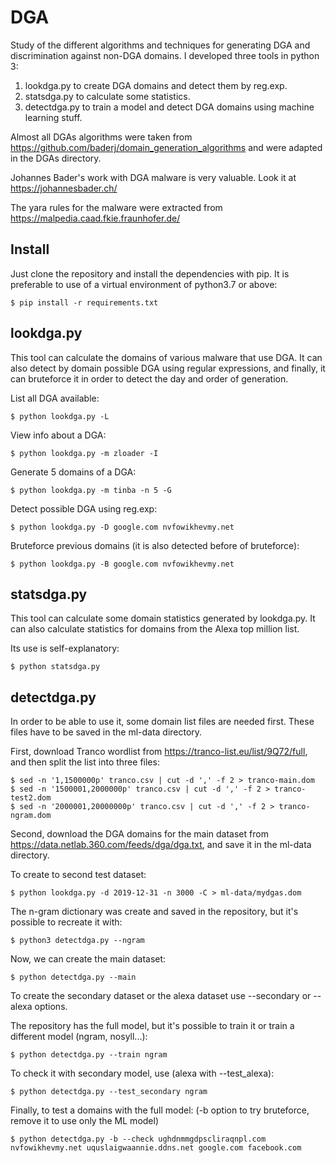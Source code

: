 # DGA
Study of the different algorithms and techniques for generating DGA and discrimination against non-DGA domains.
I developed three tools in python 3:
1. lookdga.py to create DGA domains and detect them by reg.exp.
2. statsdga.py to calculate some statistics.
3. detectdga.py to train a model and detect DGA domains using machine learning stuff. 

Almost all DGAs algorithms were taken from https://github.com/baderj/domain_generation_algorithms and were adapted in the DGAs directory.

Johannes Bader's work with DGA malware is very valuable. Look it at https://johannesbader.ch/

The yara rules for the malware were extracted from https://malpedia.caad.fkie.fraunhofer.de/

## Install
Just clone the repository and install the dependencies with pip. It is preferable to use of a virtual environment of python3.7 or above:

`$ pip install -r requirements.txt`

## lookdga.py
This tool can calculate the domains of various malware that use DGA. It can also detect by domain possible DGA using regular expressions, and finally, it can bruteforce it in order to detect the day and order of generation.

List all DGA available:

`$ python lookdga.py -L`

View info about a DGA:

`$ python lookdga.py -m zloader -I`

Generate 5 domains of a DGA:

`$ python lookdga.py -m tinba -n 5 -G`

Detect possible DGA using reg.exp:

`$ python lookdga.py -D google.com nvfowikhevmy.net`

Bruteforce previous domains (it is also detected before of bruteforce):

`$ python lookdga.py -B google.com nvfowikhevmy.net`

## statsdga.py

This tool can calculate some domain statistics generated by lookdga.py. It can also calculate statistics for domains from the Alexa top million list.

Its use is self-explanatory:

`$ python statsdga.py`

## detectdga.py

In order to be able to use it, some domain list files are needed first. These files have to be saved in the ml-data directory.

First, download Tranco wordlist from https://tranco-list.eu/list/9Q72/full, and then split the list into three files:

```
$ sed -n '1,1500000p' tranco.csv | cut -d ',' -f 2 > tranco-main.dom
$ sed -n '1500001,2000000p' tranco.csv | cut -d ',' -f 2 > tranco-test2.dom
$ sed -n '2000001,20000000p' tranco.csv | cut -d ',' -f 2 > tranco-ngram.dom
```

Second, download the DGA domains for the main dataset from https://data.netlab.360.com/feeds/dga/dga.txt, and save it in the ml-data directory.

To create to second test dataset:
```
$ python lookdga.py -d 2019-12-31 -n 3000 -C > ml-data/mydgas.dom
```

The n-gram dictionary was create and saved in the repository, but it's possible to recreate it with:

`$ python3 detectdga.py --ngram`

Now, we can create the main dataset:

`$ python detectdga.py --main`

To create the secondary dataset or the alexa dataset use --secondary or --alexa options.

The repository has the full model, but it's possible to train it or train a different model (ngram, nosyll...): 

`$ python detectdga.py --train ngram`

To check it with secondary model, use (alexa with --test_alexa):

`$ python detectdga.py --test_secondary ngram`

Finally, to test a domains with the full model: (-b option to try bruteforce, remove it to use only the ML model)

`$ python detectdga.py -b --check ughdnmmgdpscliraqnpl.com nvfowikhevmy.net uquslaigwaannie.ddns.net google.com facebook.com`
